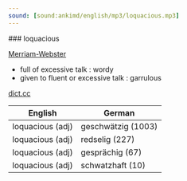 ```yaml
---
sound: [sound:ankimd/english/mp3/loquacious.mp3]
---
```


\### loquacious

[Merriam-Webster](https://www.merriam-webster.com/dictionary/loquacious)

- full of excessive talk : wordy
- given to fluent or excessive talk : garrulous

[dict.cc](https://www.dict.cc/loquacious)

| English        | German       |
| -------------- | ------------ |
| loquacious (adj) | geschwätzig (1003) |
| loquacious (adj) | redselig (227) |
| loquacious (adj) | gesprächig (67) |
| loquacious (adj) | schwatzhaft (10) |
